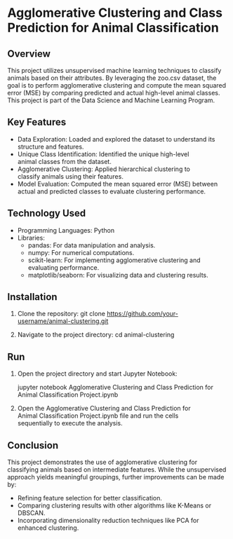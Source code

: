 
# Agglomerative Clustering and Class Prediction for Animal   Classification
## Overview

This project utilizes unsupervised machine learning techniques to classify animals based on their attributes. By leveraging the zoo.csv dataset, the goal is to perform agglomerative clustering and compute the mean squared error (MSE) by comparing predicted and actual high-level animal classes. This project is part of the Data Science and Machine Learning Program.


## Key Features

* Data Exploration: Loaded and explored the dataset to understand 
  its structure and features.
* Unique Class Identification: Identified the unique high-level  
  animal classes from the dataset.
* Agglomerative Clustering: Applied hierarchical clustering to    
  classify animals using their features.
* Model Evaluation: Computed the mean squared error (MSE) between 
  actual and predicted classes to evaluate clustering performance.
## Technology Used

* Programming Languages: Python
* Libraries:
   - pandas: For data manipulation and analysis.
   - numpy: For numerical computations.
   - scikit-learn: For implementing agglomerative clustering and 
     evaluating performance.
   - matplotlib/seaborn: For visualizing data and clustering 
     results.


## Installation

1. Clone the repository:
git clone https://github.com/your-username/animal-clustering.git

2. Navigate to the project directory:
cd animal-clustering
## Run

1. Open the project directory and start Jupyter Notebook:

   jupyter notebook Agglomerative Clustering and Class Prediction 
   for Animal Classification Project.ipynb

2. Open the Agglomerative Clustering and Class Prediction for   
   Animal Classification Project.ipynb file and run the cells   
   sequentially to execute the analysis.
## Conclusion

This project demonstrates the use of agglomerative clustering for classifying animals based on intermediate features. While the unsupervised approach yields meaningful groupings, further improvements can be made by:

- Refining feature selection for better classification.
- Comparing clustering results with other algorithms like K-Means or DBSCAN.
- Incorporating dimensionality reduction techniques like PCA for enhanced clustering.
